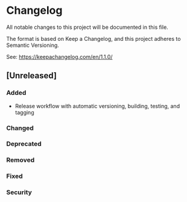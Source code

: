 # Changelog

All notable changes to this project will be documented in this file.

The format is based on Keep a Changelog, and this project adheres to Semantic Versioning.

See: https://keepachangelog.com/en/1.1.0/

## [Unreleased]

### Added
- Release workflow with automatic versioning, building, testing, and tagging

### Changed
### Deprecated
### Removed
### Fixed
### Security


